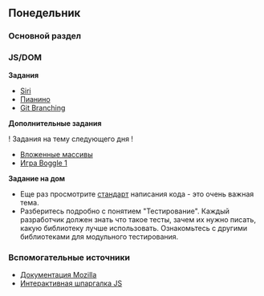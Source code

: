 ## Понедельник

### Основной раздел
### JS/DOM

**Задания**
- [Siri](../../../../core-js-base-siri)
- [Пианино](../../../../core-js-base-piano)
- [Git Branching](https://learngitbranching.js.org)


**Дополнительные задания**

! Задания на тему следующего дня !
- [Вложенные массивы](../../../../core-js-nested-arrays)
- [Игра Boggle 1](../../../../extra-nested-arrays-boggle-1-board-generation)

**Задание на дом**
- Еще раз просмотрите [стандарт](https://github.com/leonidlebedev/javascript-airbnb) написания кода - это очень важная тема. 
- Разберитесь подробно с понятием "Тестирование". Каждый разработчик должен знать что такое тесты, зачем их нужно писать, какую библиотеку лучше использовать. Ознакомьтесь с другими библиотеками для модульного тестирования.

### Вспомогательные источники

- [Документация Mozilla](https://developer.mozilla.org/ru/docs/Web/JavaScript)
- [Интерактивная шпаргалка JS](https://htmlcheatsheet.com/js)
